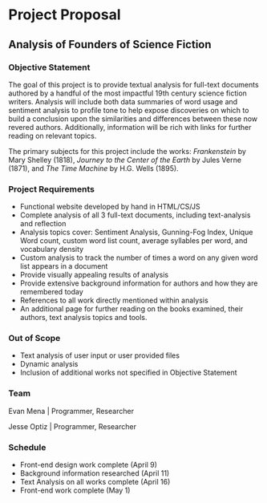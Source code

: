 # Project Proposal

## Analysis of Founders of Science Fiction

### Objective Statement
The goal of this project is to provide textual analysis for full-text documents authored by a handful of the most impactful 19th century science fiction writers. Analysis will include both data summaries of word usage and sentiment analysis to profile tone to help expose discoveries on which to build a conclusion upon the similarities and differences between these now revered authors. Additionally, information will be rich with links for further reading on relevant topics.

The primary subjects for this project include the works: *Frankenstein* by Mary Shelley (1818), *Journey to the Center of the Earth* by Jules Verne (1871), and *The Time Machine* by H.G. Wells (1895).

### Project Requirements
- Functional website developed by hand in HTML/CS/JS
- Complete analysis of all 3 full-text documents, including text-analysis and reflection
- Analysis topics cover: Sentiment Analysis, Gunning-Fog Index, Unique Word count, custom word list count, average syllables per word, and vocabulary density
- Custom analysis to track the number of times a word on any given word list appears in a document
- Provide visually appealing results of analysis
- Provide extensive background information for authors and how they are remembered today
- References to all work directly mentioned within analysis
- An additional page for further reading on the books examined, their authors, text analysis topics and tools.

### Out of Scope
- Text analysis of user input or user provided files
- Dynamic analysis
- Inclusion of additional works not specified in Objective Statement

### Team
Evan Mena | Programmer, Researcher

Jesse Optiz | Programmer, Researcher


### Schedule
- Front-end design work complete (April 9)
- Background information researched (April 11)
- Text Analysis on all works complete (April 16)
- Front-end work complete (May 1)
